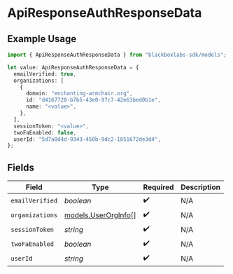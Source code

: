 # ApiResponseAuthResponseData

## Example Usage

```typescript
import { ApiResponseAuthResponseData } from "blackboxlabs-sdk/models";

let value: ApiResponseAuthResponseData = {
  emailVerified: true,
  organizations: [
    {
      domain: "enchanting-armchair.org",
      id: "d4167720-b7b5-43e0-97c7-42e63bed0b1e",
      name: "<value>",
    },
  ],
  sessionToken: "<value>",
  twoFaEnabled: false,
  userId: "5d7a0d4d-9343-450b-9dc2-1851672de3d4",
};
```

## Fields

| Field                                            | Type                                             | Required                                         | Description                                      |
| ------------------------------------------------ | ------------------------------------------------ | ------------------------------------------------ | ------------------------------------------------ |
| `emailVerified`                                  | *boolean*                                        | :heavy_check_mark:                               | N/A                                              |
| `organizations`                                  | [models.UserOrgInfo](../models/userorginfo.md)[] | :heavy_check_mark:                               | N/A                                              |
| `sessionToken`                                   | *string*                                         | :heavy_check_mark:                               | N/A                                              |
| `twoFaEnabled`                                   | *boolean*                                        | :heavy_check_mark:                               | N/A                                              |
| `userId`                                         | *string*                                         | :heavy_check_mark:                               | N/A                                              |